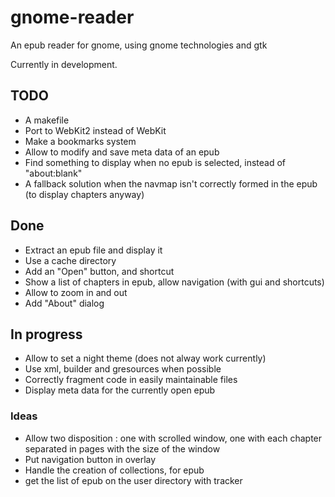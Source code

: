 # gnome-reader 

An epub reader for gnome, using gnome technologies and gtk

Currently in development.

## TODO
* A makefile
* Port to WebKit2 instead of WebKit
* Make a bookmarks system
* Allow to modify and save meta data of an epub
* Find something to display when no epub is selected, instead of "about:blank"
* A fallback solution when the navmap isn't correctly formed in the epub (to display chapters anyway)

## Done
* Extract an epub file and display it
* Use a cache directory
* Add an "Open" button, and shortcut
* Show a list of chapters in epub, allow navigation (with gui and shortcuts)
* Allow to zoom in and out
* Add "About" dialog


## In progress
* Allow to set a night theme (does not alway work currently)
* Use xml, builder and gresources when possible
* Correctly fragment code in easily maintainable files
* Display meta data for the currently open epub

### Ideas
* Allow two disposition : one with scrolled window, one with each chapter separated in pages with the size of the window
* Put navigation button in overlay
* Handle the creation of collections, for epub
* get the list of epub on the user directory with tracker